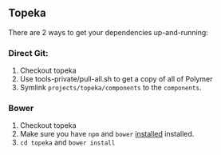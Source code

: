 Topeka
------

There are 2 ways to get your dependencies up-and-running:

### Direct Git:

  1. Checkout topeka
  1. Use tools-private/pull-all.sh to get a copy of all of Polymer
  1. Symlink `projects/topeka/components` to the `components`.

### Bower

  1. Checkout topeka
  1. Make sure you have `npm` and `bower` [installed](http://bower.io/) installed.
  1. `cd topeka` and `bower install`